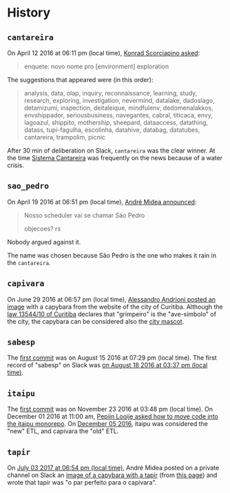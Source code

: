 # History

## `cantareira`
On April 12 2016 at 06:11 pm (local time),
[Konrad Scorciapino asked](https://nubank.slack.com/archives/C0XRWDYQ2/p1460495488000041):
> enquete: novo nome pro [environment] exploration

The suggestions that appeared were (in this order):
> analysis, data, olap, inquiry, reconnaissance, learning, study, research, exploring, investigation,
nevermind, datalake, dadoslago, detamizumi, inspection, deitaleique, mindfulenv, dedomenalakkos,
envshippador, seriousbusiness, navegantes, cabral, titicaca, envy, lagoazul, shippito, mothership,
sheepard, dataaccess, datathing, datass, tupi-fagulha, escolinha, datahive, databag, datatubes,
cantareira, trampolim, picnic

After 30 min of deliberation on Slack, `cantareira` was the clear winner. At the time
[Sistema Cantareira](https://en.wikipedia.org/wiki/Sistema_Cantareira) was frequently on the news
because of a water crisis.

## `sao_pedro`
On April 19 2016 at 06:51 pm (local time),
[André Midea announced](https://nubank.slack.com/archives/C0XRWDYQ2/p1461102662000037):
> Nosso scheduler vai se chamar Sáo Pedro
>
> objecoes? rs

Nobody argued against it.

The name was chosen because São Pedro is the one who makes it rain in the `cantareira`.

## `capivara`
On June 29 2016 at 06:57 pm (local time),
[Alessandro Andrioni posted an image](https://nubank.slack.com/archives/C0XRWDYQ2/p1467237428000600)
with a capybara from the website of the city of Curitiba. Although the
[law 13544/10 of Curitiba](https://cm-curitiba.jusbrasil.com.br/legislacao/849380/lei-13544-10)
declares that "grimpeiro" is the "ave-símbolo" of the city, the capybara can be considered also the
[city mascot](http://livre.jor.br/mascote-oficial-de-curitiba-e-o-passaro-grimpeiro-pia-capivara/).

## `sabesp`
The [first commit](https://github.com/nubank/sabesp/commit/f6c624bab552a326a5606d501a7f4f3b77743982)
was on August 15 2016 at 07:29 pm (local time). The first record of "sabesp" on Slack was
[on August 18 2016 at 03:37 pm (local time)](https://nubank.slack.com/archives/C1SNEPL5P/p1471545476000450).

## `itaipu`
The [first commit](https://github.com/nubank/itaipu/commit/d8e1da5ab61cced72a28ccce73cb3af151aad83e)
was on November 23 2016 at 03:48 pm (local time). On December 01 2016 at 11:00 am,
[Pepijn Looije asked how to move code into the itaipu monorepo](https://nubank.slack.com/archives/C1SNEPL5P/p1480597223000876).
On [December 05 2016](https://nubank.slack.com/archives/C0XRWDYQ2/p1480970924000169), itaipu was
considered the "new" ETL, and capivara the "old" ETL.

## `tapir`
On [July 03 2017 at 06:54 pm (local time)](https://nubank.slack.com/archives/G5VAVUC6L/p1499118856144235),
André Midea posted on a private channel on Slack an
[image of a capybara with a tapir](https://78.media.tumblr.com/75b51867fb65b116b25cfabcadbe86af/tumblr_inline_p2kmdyTvz41rvkz2p_400.png)
(from
[this page](http://brazilspill.tumblr.com/post/169713316652/capybaras-being-friends-with-literally-any-other))
and wrote that tapir was "o par perfeito para o capivara".
